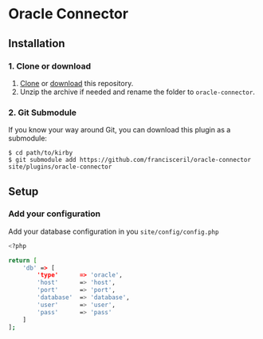 # Oracle Connector

## Installation

### 1. Clone or download

1. [Clone](https://github.com/francisceril/oracle-connector.git) or [download](https://github.com/francisceril/oracle-connector/archive/master.zip)  this repository.
2. Unzip the archive if needed and rename the folder to `oracle-connector`.

### 2. Git Submodule

If you know your way around Git, you can download this plugin as a submodule:

```
$ cd path/to/kirby
$ git submodule add https://github.com/francisceril/oracle-connector site/plugins/oracle-connector
```

## Setup

### Add your configuration

Add your database configuration in you ```site/config/config.php```

```sh
<?php

return [
    'db' => [
        'type'      => 'oracle',
        'host'      => 'host',
        'port'      => 'port',
        'database'  => 'database',
        'user'      => 'user',
        'pass'      => 'pass'
    ]
];
```
